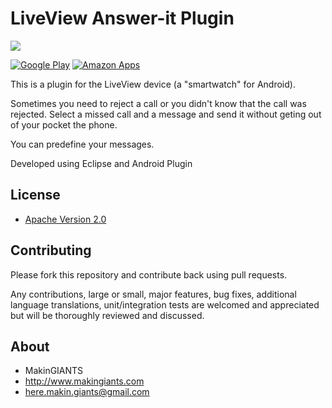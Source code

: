 # LiveView Answer-it Plugin 


<a href="https://play.google.com/store/apps/details?id=com.makingiants.answerit" alt="Download from Google Play">
	<img src="http://dc201.4shared.com/img/4qS5ZZQo/0.4095983652860181/banner.png">
</a>

[![Google Play](http://developer.android.com/images/brand/en_generic_rgb_wo_45.png)](https://play.google.com/store/apps/details?id=com.makingiants.answerit) 
[![Amazon Apps](http://dc341.4shared.com/img/BwIZ_37q/0.8789661429154831/amazon-icon-final-large-512512.jpg)](http://www.amazon.com/MakinGIANTS-LiveView-Answer-it/dp/B00AJZL3WK/ref=sr_1_1?s=mobile-apps&ie=UTF8&qid=1355319796&sr=1-1)


This is a plugin for the LiveView device
(a "smartwatch" for Android).

Sometimes you need to reject a call or you didn't know
that the call was rejected. Select a missed call and a 
message and send it without geting out of your pocket 
the phone.

You can predefine your messages.

Developed using Eclipse and Android Plugin


## License

* [Apache Version 2.0](http://www.apache.org/licenses/LICENSE-2.0.html)


## Contributing

Please fork this repository and contribute back using pull requests.

Any contributions, large or small, major features, bug fixes, additional
language translations, unit/integration tests are welcomed and appreciated
but will be thoroughly reviewed and discussed.


## About
	
+ MakinGIANTS
+ http://www.makingiants.com
+ here.makin.giants@gmail.com